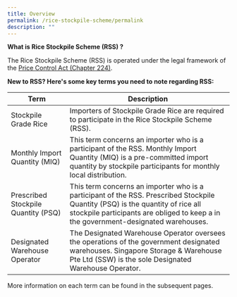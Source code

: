 ```yaml
---
title: Overview
permalink: /rice-stockpile-scheme/permalink
description: ""
---
```

**What is Rice Stockpile Scheme (RSS) ?**

The Rice Stockpile Scheme (RSS) is operated under the legal framework of the [Price Control Act (Chapter 224)](https://sso.agc.gov.sg/Act/PCA1950). 


**New to RSS? Here's some key terms you need to note regarding RSS:**

| Term | Description |
| -------- |-------- |
| Stockpile Grade Rice | Importers of Stockpile Grade Rice are required to participate in the Rice Stockpile Scheme (RSS). |
| Monthly Import Quantity (MIQ)| This term concerns an importer who is a participant of the RSS. Monthly Import Quantity (MIQ) is a pre-committed import quantity by stockpile participants for monthly local distribution.  |
| Prescribed Stockpile Quantity (PSQ) |  This term concerns an importer who is a participant of the RSS. Prescribed Stockpile Quantity (PSQ) is the quantity of rice all stockpile participants are obliged to keep a in the government-designated warehouses. |
| Designated Warehouse Operator |  The Designated Warehouse Operator oversees the operations of the government designated warehouses. Singapore Storage & Warehouse Pte Ltd (SSW) is the sole Designated Warehouse Operator. |

More information on each  term can be found in the subsequent pages.